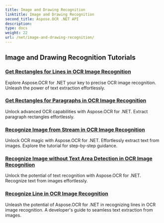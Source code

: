 ```yaml
---
title: Image and Drawing Recognition
linktitle: Image and Drawing Recognition
second_title: Aspose.OCR .NET API
description: 
type: docs
weight: 22
url: /net/image-and-drawing-recognition/
---
```


## Image and Drawing Recognition Tutorials
### [Get Rectangles for Lines in OCR Image Recognition](./get-rectangles-for-lines/)
Explore Aspose.OCR for .NET your key to precise OCR image recognition. Unleash the power of text extraction effortlessly.
### [Get Rectangles for Paragraphs in OCR Image Recognition](./get-rectangles-for-paragraphs/)
Unlock advanced OCR capabilities with Aspose.OCR for .NET. Extract paragraph rectangles effortlessly.
### [Recognize Image from Stream in OCR Image Recognition](./recognize-image-from-stream/)
Unlock OCR magic with Aspose.OCR for .NET. Effortlessly extract text from images. Explore the tutorial for step-by-step guidance.
### [Recognize Image without Text Area Detection in OCR Image Recognition](./recognize-image-without-text-area-detection/)
Unlock the potential of text recognition with Aspose.OCR for .NET. Recognize text from images effortlessly.
### [Recognize Line in OCR Image Recognition](./recognize-line/)
Unleash the potential of Aspose.OCR for .NET in recognizing lines in OCR image recognition. A developer's guide to seamless text extraction from images.